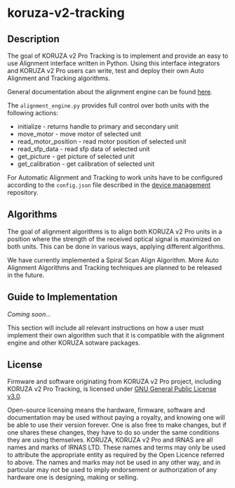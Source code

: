 # koruza-v2-tracking

## Description
The goal of KORUZA v2 Pro Tracking is to implement and provide an easy to use Alignment interface written in Python. Using this interface integrators and KORUZA v2 Pro users can write, test and deploy their own Auto Alignment and Tracking algorithms.

General documentation about the alignment engine can be found [here](https://docs.koruza.net/software/alignment-engine).

The `alignment_engine.py` provides full control over both units with the following actions:
* initialize - returns handle to primary and secondary unit
* move_motor - move motor of selected unit
* read_motor_position - read motor position of selected unit
* read_sfp_data - read sfp data of selected unit
* get_picture - get picture of selected unit
* get_calibration - get calibration of selected unit

For Automatic Alignment and Tracking to work units have to be configured according to the `config.json` file described in the [device management](https://github.com/IRNAS/koruza-v2-device-management) repository.

## Algorithms
The goal of alignment algorithms is to align both KORUZA v2 Pro units in a position where the strength of the received optical signal is maximized on both units. This can be done in various ways, applying different algorithms.

We have currently implemented a Spiral Scan Align Algorithm. More Auto Alignment Algorithms and Tracking techniques are planned to be released in the future.

## Guide to Implementation
_Coming soon..._

This section will include all relevant instructions on how a user must implement their own algorithm such that it is compatible with the alignment engine and other KORUZA sotware packages.

## License
Firmware and software originating from KORUZA v2 Pro project, including KORUZA v2 Pro Tracking, is licensed under [GNU General Public License v3.0](https://github.com/IRNAS/koruza-v2-tracking/blob/master/LICENSE).

Open-source licensing means the hardware, firmware, software and documentation may be used without paying a royalty, and knowing one will be able to use their version forever. One is also free to make changes, but if one shares these changes, they have to do so under the same conditions they are using themselves. KORUZA, KORUZA v2 Pro and IRNAS are all names and marks of IRNAS LTD. These names and terms may only be used to attribute the appropriate entity as required by the Open Licence referred to above. The names and marks may not be used in any other way, and in particular may not be used to imply endorsement or authorization of any hardware one is designing, making or selling.
